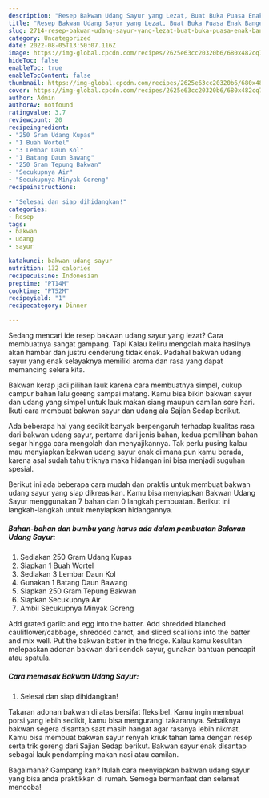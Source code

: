 ```yaml
---
description: "Resep Bakwan Udang Sayur yang Lezat, Buat Buka Puasa Enak Banget"
title: "Resep Bakwan Udang Sayur yang Lezat, Buat Buka Puasa Enak Banget"
slug: 2714-resep-bakwan-udang-sayur-yang-lezat-buat-buka-puasa-enak-banget
category: Uncategorized
date: 2022-08-05T13:50:07.116Z
image: https://img-global.cpcdn.com/recipes/2625e63cc20320b6/680x482cq70/bakwan-udang-sayur-foto-resep-utama.jpg
hideToc: false
enableToc: true
enableTocContent: false
thumbnail: https://img-global.cpcdn.com/recipes/2625e63cc20320b6/680x482cq70/bakwan-udang-sayur-foto-resep-utama.jpg
cover: https://img-global.cpcdn.com/recipes/2625e63cc20320b6/680x482cq70/bakwan-udang-sayur-foto-resep-utama.jpg
author: Admin
authorAv: notfound
ratingvalue: 3.7
reviewcount: 20
recipeingredient:
- "250 Gram Udang Kupas"
- "1 Buah Wortel"
- "3 Lembar Daun Kol"
- "1 Batang Daun Bawang"
- "250 Gram Tepung Bakwan"
- "Secukupnya Air"
- "Secukupnya Minyak Goreng"
recipeinstructions:

- "Selesai dan siap dihidangkan!"
categories:
- Resep
tags:
- bakwan
- udang
- sayur

katakunci: bakwan udang sayur 
nutrition: 132 calories
recipecuisine: Indonesian
preptime: "PT14M"
cooktime: "PT52M"
recipeyield: "1"
recipecategory: Dinner

---
```



Sedang mencari ide resep bakwan udang sayur yang lezat? Cara membuatnya sangat gampang. Tapi Kalau keliru mengolah maka hasilnya akan hambar dan justru cenderung tidak enak. Padahal bakwan udang sayur yang enak selayaknya memiliki aroma dan rasa yang dapat memancing selera kita.


Bakwan kerap jadi pilihan lauk karena cara membuatnya simpel, cukup campur bahan lalu goreng sampai matang. Kamu bisa bikin bakwan sayur dan udang yang simpel untuk lauk makan siang maupun camilan sore hari. Ikuti cara membuat bakwan sayur dan udang ala Sajian Sedap berikut.

Ada beberapa hal yang sedikit banyak berpengaruh terhadap kualitas rasa dari bakwan udang sayur, pertama dari jenis bahan, kedua pemilihan bahan segar hingga cara mengolah dan menyajikannya. Tak perlu pusing kalau mau menyiapkan bakwan udang sayur enak di mana pun kamu berada, karena asal sudah tahu triknya maka hidangan ini bisa menjadi suguhan spesial.


Berikut ini ada beberapa cara mudah dan praktis untuk membuat bakwan udang sayur yang siap dikreasikan. Kamu bisa menyiapkan Bakwan Udang Sayur menggunakan 7 bahan dan 0 langkah pembuatan. Berikut ini langkah-langkah untuk menyiapkan hidangannya.

<!--inarticleads1-->

##### Bahan-bahan dan bumbu yang harus ada dalam pembuatan Bakwan Udang Sayur:

1. Sediakan 250 Gram Udang Kupas
1. Siapkan 1 Buah Wortel
1. Sediakan 3 Lembar Daun Kol
1. Gunakan 1 Batang Daun Bawang
1. Siapkan 250 Gram Tepung Bakwan
1. Siapkan Secukupnya Air
1. Ambil Secukupnya Minyak Goreng


Add grated garlic and egg into the batter. Add shredded blanched cauliflower/cabbage, shredded carrot, and sliced scallions into the batter and mix well. Put the bakwan batter in the fridge. Kalau kamu kesulitan melepaskan adonan bakwan dari sendok sayur, gunakan bantuan pencapit atau spatula. 

<!--inarticleads2-->

##### Cara memasak Bakwan Udang Sayur:


1. Selesai dan siap dihidangkan!

Takaran adonan bakwan di atas bersifat fleksibel. Kamu ingin membuat porsi yang lebih sedikit, kamu bisa mengurangi takarannya. Sebaiknya bakwan segera disantap saat masih hangat agar rasanya lebih nikmat. Kamu bisa membuat bakwan sayur renyah kriuk tahan lama dengan resep serta trik goreng dari Sajian Sedap berikut. Bakwan sayur enak disantap sebagai lauk pendamping makan nasi atau camilan. 

Bagaimana? Gampang kan? Itulah cara menyiapkan bakwan udang sayur yang bisa anda praktikkan di rumah. Semoga bermanfaat dan selamat mencoba!

